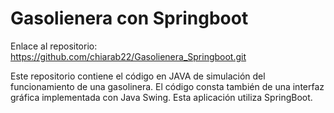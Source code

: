 # Gasolienera con Springboot

Enlace al repositorio: https://github.com/chiarab22/Gasolienera_Springboot.git

Este repositorio contiene el código en JAVA de simulación del funcionamiento de una gasolinera. El código consta también de una interfaz gráfica implementada con Java Swing. Esta aplicación utiliza SpringBoot.
